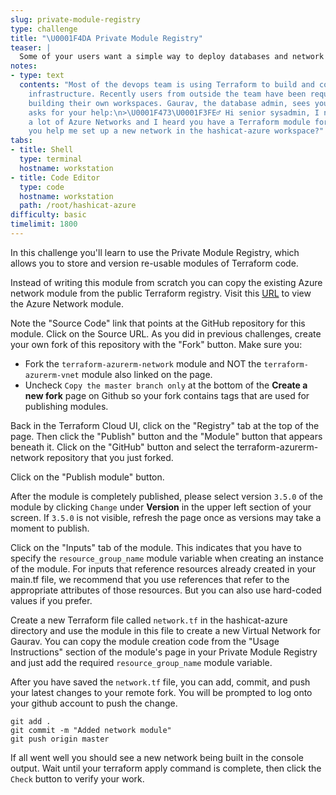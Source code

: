 ```yaml
---
slug: private-module-registry
type: challenge
title: "\U0001F4DA Private Module Registry"
teaser: |
  Some of your users want a simple way to deploy databases and network configurations. Enter the Private Module Registry, in which you can store standard, re-usable Terraform code that others can use in their own workspaces.
notes:
- type: text
  contents: "Most of the devops team is using Terraform to build and configure their
    infrastructure. Recently users from outside the team have been requesting help
    building their own workspaces. Gaurav, the database admin, sees you at lunch and
    asks for your help:\n>\U0001F473\U0001F3FE‍♂️ Hi senior sysadmin, I need to configure
    a lot of Azure Networks and I heard you have a Terraform module for this. Can
    you help me set up a new network in the hashicat-azure workspace?"
tabs:
- title: Shell
  type: terminal
  hostname: workstation
- title: Code Editor
  type: code
  hostname: workstation
  path: /root/hashicat-azure
difficulty: basic
timelimit: 1800
---
```

In this challenge you'll learn to use the Private Module Registry, which allows you to store and version re-usable modules of Terraform code.

Instead of writing this module from scratch you can copy the existing Azure network module from the public Terraform registry. Visit this [URL](https://registry.terraform.io/modules/Azure/network/azurerm) to view the Azure Network module.

Note the "Source Code" link that points at the GitHub repository for this module. Click on the Source URL. As you did in previous challenges, create your own fork of this repository with the "Fork" button. Make sure you:

* Fork the `terraform-azurerm-network` module and NOT the `terraform-azurerm-vnet` module also linked on the page.
* Uncheck `Copy the master branch only` at the bottom of the **Create a new fork** page on Github so your fork contains tags that are used for publishing modules.


Back in the Terraform Cloud UI, click on the "Registry" tab at the top of the page. Then click the "Publish" button and the "Module" button that appears beneath it. Click on the "GitHub" button and select the terraform-azurerm-network repository that you just forked.

Click on the "Publish module" button.

After the module is completely published, please select version `3.5.0` of the module by clicking `Change` under **Version** in the upper left section of your screen. If `3.5.0` is not visible, refresh the page once as versions may take a moment to publish.

Click on the "Inputs" tab of the module. This indicates that you have to specify the `resource_group_name` module variable when creating an instance of the module. For inputs that reference resources already created in your main.tf file, we recommend that you use references that refer to the appropriate attributes of those resources. But you can also use hard-coded values if you prefer.

Create a new Terraform file called `network.tf` in the hashicat-azure directory and use the module in this file to create a new Virtual Network for Gaurav. You can copy the module creation code from the "Usage Instructions" section of the module's page in your Private Module Registry and just add the required `resource_group_name` module variable.

After you have saved the `network.tf` file, you can add, commit, and push your latest changes to your remote fork. You will be prompted to log onto your github account to push the change.

```
git add .
git commit -m "Added network module"
git push origin master
```

If all went well you should see a new network being built in the console output. Wait until your terraform apply command is complete, then click the `Check` button to verify your work.